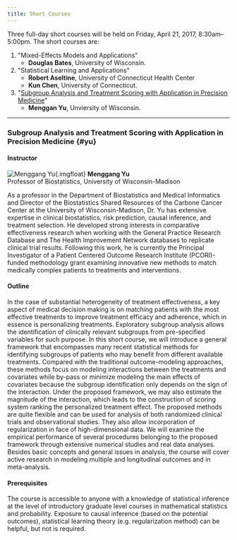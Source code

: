 ```yaml
---
title: Short Courses
---
```


Three full-day short courses will be held on Friday, April 21, 2017,
8:30am&ndash;5:00pm. The short courses are:

1. "Mixed-Effects Models and Applications"
    * **Douglas Bates**, University of Wisconsin.
2. "Statistical Learning and Applications"
    * **Robert Aseltine**, University of Connecticut Health Center
    * **Kun Chen**, University of Connecticut.
3. "[Subgroup Analysis and Treatment Scoring with Application in
   Precision Medicine](#yu)"
    * **Menggan Yu**, Unviersity of Wisconsin.
    
---
    
### Subgroup Analysis and Treatment Scoring with Application in Precision Medicine {#yu}

#### Instructor

![Menggang Yu](yu.png){.imgfloat}
**Menggang Yu**  
Professor of Biostatistics, University of Wisconsin-Madison

As a professor in the Department of Biostatistics and Medical
Informatics and Director of the Biostatistics Shared Resources of the
Carbone Cancer Center at the University of Wisconsin-Madison, Dr. Yu
has extensive expertise in clinical biostatistics, risk prediction,
causal inference, and treatment selection. He developed strong
interests in comparative effectiveness research when working with the
General Practice Research Database and The Health Improvement Network
databases to replicate clinical trial results. Following this
work, he is currently the Principal Investigator of a Patient Centered
Outcome Research Institute (PCORI)-funded methodology grant examining
innovative new methods to match medically complex patients to
treatments and interventions.

#### Outline

In the case of substantial heterogeneity of treatment effectiveness, a
key aspect of medical decision making is on matching patients with the
most effective treatments to improve treatment efficacy and adherence,
which in essence is personalizing treatments. Exploratory subgroup
analysis allows the identification of clinically relevant subgroups
from pre-specified variables for such purpose. In this short course,
we will introduce a general framework that encompasses many recent
statistical methods for identifying subgroups of patients who may
benefit from different available treatments. Compared with the
traditional outcome-modeling approaches, these methods focus on
modeling interactions between the treatments and covariates while
by-pass or minimize modeling the main effects of covariates because
the subgroup identification only depends on the sign of the
interaction. Under the proposed framework, we may also estimate the
magnitude of the interaction, which leads to the construction of
scoring system ranking the personalized treatment effect. The proposed
methods are quite flexible and can be used for analysis of both
randomized clinical trials and observational studies.  They also allow
incorporation of regularization in face of high-dimensional data. We
will examine the empirical performance of several procedures belonging
to the proposed framework through extensive numerical studies and real
data analyses. Besides basic concepts and general issues in analysis,
the course will cover active research in modeling multiple and
longitudinal outcomes and in meta-analysis.

#### Prerequisites

The course is accessible to anyone with a knowledge of statistical
inference at the level of introductory graduate level courses in
mathematical statistics and probability. Exposure to causal inference
(based on the potential outcomes), statistical learning theory
(e.g. regularization method) can be helpful, but not is required.


